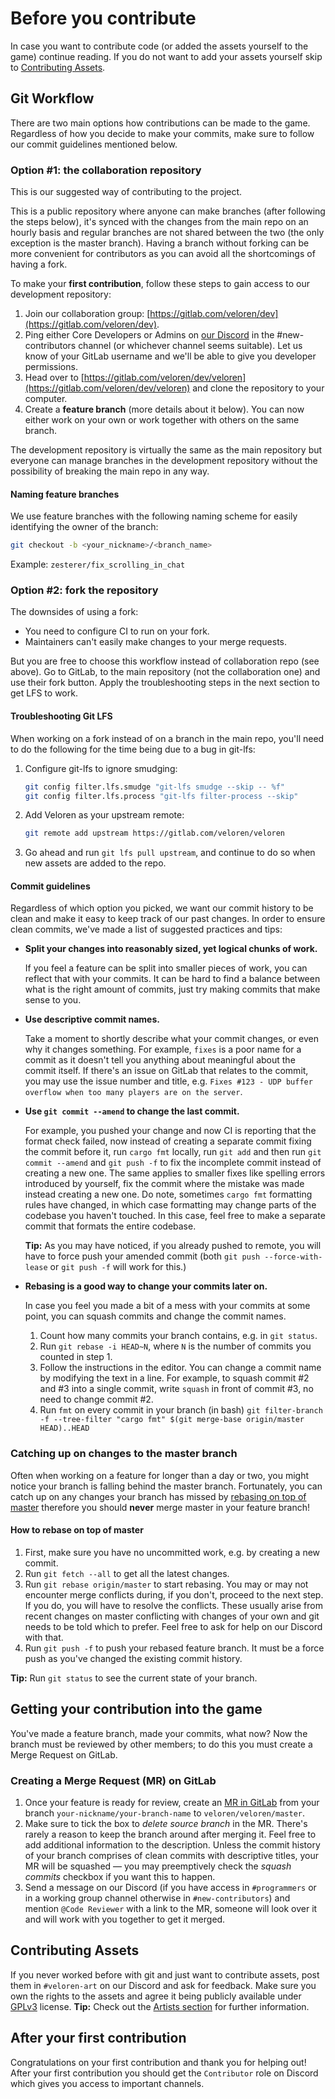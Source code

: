 # Before you contribute

In case you want to contribute code (or added the assets yourself to the game) continue reading.
If you do not want to add your assets yourself skip to [Contributing Assets](#contributing-assets).

## Git Workflow

There are two main options how contributions can be made to the game.
Regardless of how you decide to make your commits, make sure to follow our commit guidelines mentioned below.

### Option #1: the collaboration repository

This is our suggested way of contributing to the project.

This is a public repository where anyone can make branches (after following the steps below),
it's synced with the changes from the main repo on an hourly basis and regular branches
are not shared between the two (the only exception is the master branch).
Having a branch without forking can be more convenient for contributors
as you can avoid all the shortcomings of having a fork.

To make your **first contribution**, follow these steps to gain access to our development repository:

1. Join our collaboration group: [https://gitlab.com/veloren/dev](https://gitlab.com/veloren/dev).
2. Ping either Core Developers or Admins on [our Discord](https://veloren.net/joinus/) in the #new-contributors channel (or whichever channel seems suitable).
   Let us know of your GitLab username and we'll be able to give you developer permissions.
3. Head over to [https://gitlab.com/veloren/dev/veloren](https://gitlab.com/veloren/dev/veloren) and clone the repository to your computer.
4. Create a **feature branch** (more details about it below).
   You can now either work on your own or work together with others on the same branch.

The development repository is virtually the same as the main repository
but everyone can manage branches in the development repository without
the possibility of breaking the main repo in any way.

#### Naming feature branches

We use feature branches with the following naming scheme for easily identifying the owner of the branch:

```bash
git checkout -b <your_nickname>/<branch_name>
```

Example: `zesterer/fix_scrolling_in_chat`

### Option #2: fork the repository

The downsides of using a fork:

* You need to configure CI to run on your fork.
* Maintainers can't easily make changes to your merge requests.

But you are free to choose this workflow instead of collaboration repo (see above).
Go to GitLab, to the main repository (not the collaboration one) and use their fork button.
Apply the troubleshooting steps in the next section to get LFS to work.

#### Troubleshooting Git LFS

When working on a fork instead of on a branch in the main repo, you'll need to do the following for the time being due to a bug in git-lfs:

1. Configure git-lfs to ignore smudging:

    ```bash
    git config filter.lfs.smudge "git-lfs smudge --skip -- %f"
    git config filter.lfs.process "git-lfs filter-process --skip"
    ```

2. Add Veloren as your upstream remote:

    ```bash
    git remote add upstream https://gitlab.com/veloren/veloren
    ```

3. Go ahead and run `git lfs pull upstream`, and continue to do so when new assets are added to the repo.

#### Commit guidelines

Regardless of which option you picked, we want our
commit history to be clean and make it easy to keep track of our past changes.
In order to ensure clean commits, we've made a list of suggested practices and tips:

* **Split your changes into reasonably sized, yet logical chunks of work.**

    If you feel a feature can be split into smaller pieces of work, you can reflect that with your commits.
    It can be hard to find a balance between what is the right amount of commits, just try making commits that make sense to you.

* **Use descriptive commit names.**

    Take a moment to shortly describe what your commit changes, or even why it changes something.
    For example, `fixes` is a poor name for a commit as it doesn't tell you anything about meaningful about the commit itself.
    If there's an issue on GitLab that relates to the commit, you may use the issue number and title, e.g. `Fixes #123 - UDP buffer overflow when too many players are on the server`.

* **Use `git commit --amend` to change the last commit.**

    For example, you pushed your change and now CI is reporting that the format check failed,
    now instead of creating a separate commit fixing the commit before it,
    run `cargo fmt` locally, run `git add` and then run `git commit --amend` and `git push -f` to fix the incomplete commit instead of creating a new one.
    The same applies to smaller fixes like spelling errors introduced by yourself, fix the commit where the mistake was made instead creating a new one.
    Do note, sometimes `cargo fmt` formatting rules have changed, in which case formatting may change parts of the codebase you haven't touched.
    In this case, feel free to make a separate commit that formats the entire codebase.

    **Tip:** As you may have noticed, if you already pushed to remote, you will have to force push your amended commit (both `git push --force-with-lease` or `git push -f` will work for this.)

* **Rebasing is a good way to change your commits later on.**

    In case you feel you made a bit of a mess with your commits at some point, you can squash commits and change the commit names.
    1. Count how many commits your branch contains, e.g. in `git status`.
    2. Run `git rebase -i HEAD~N`, where `N` is the number of commits you counted in step 1.
    3. Follow the instructions in the editor. You can change a commit name by modifying the text in a line.
    For example, to squash commit #2 and #3 into a single commit, write `squash` in front of commit #3, no need to change commit #2.
    4. Run `fmt` on every commit in your branch (in bash)
        `git filter-branch -f --tree-filter "cargo fmt" $(git merge-base origin/master HEAD)..HEAD`

### Catching up on changes to the master branch

Often when working on a feature for longer than a day or two, you might notice your branch is falling behind the master branch.
Fortunately, you can catch up on any changes your branch has missed by [rebasing on top of master](https://www.atlassian.com/git/tutorials/merging-vs-rebasing) therefore you should **never** merge master in your feature branch!

#### How to rebase on top of master

1. First, make sure you have no uncommitted work, e.g. by creating a new commit.
2. Run `git fetch --all` to get all the latest changes.
3. Run `git rebase origin/master` to start rebasing.
    You may or may not encounter merge conflicts during, if you don't, proceed to the next step.
    If you do, you will have to resolve the conflicts. These usually arise from recent changes on
    master conflicting with changes of your own and git needs to be told which to prefer. Feel free to
    ask for help on our Discord with that.
4. Run `git push -f` to push your rebased feature branch. It must be a force push as you've changed the existing commit history.

**Tip:** Run `git status` to see the current state of your branch.

## Getting your contribution into the game

You've made a feature branch, made your commits, what now?
Now the branch must be reviewed by other members; to do this you must create a Merge Request on GitLab.

### Creating a Merge Request (MR) on GitLab

1. Once your feature is ready for review, create an [MR in GitLab](https://gitlab.com/groups/veloren/dev/-/merge_requests) from your branch `your-nickname/your-branch-name` to `veloren/veloren/master`.
2. Make sure to tick the box to *delete source branch* in the MR. There's rarely a reason to keep the branch around after merging it.
    Feel free to add additional information to the description.
    Unless the commit history of your branch comprises of clean commits with descriptive titles,
    your MR will be squashed — you may preemptively check the *squash commits* checkbox if you want this to happen.
3. Send a message on our Discord (if you have access in `#programmers` or in a working group channel otherwise in `#new-contributors`)
    and mention `@Code Reviewer` with a link to the MR, someone will look over it and will work with you together to get it merged.

## Contributing Assets

If you never worked before with git and just want to contribute assets,
post them in `#veloren-art` on our Discord and ask for feedback. Make sure you own the rights to the assets and agree it being publicly available under [GPLv3](https://choosealicense.com/licenses/gpl-3.0/) license.
**Tip:** Check out the [Artists section](artists) for further information.

## After your first contribution

Congratulations on your first contribution and thank you for helping out!
After your first contribution you should get the `Contributor` role on Discord which gives you access to important channels.
